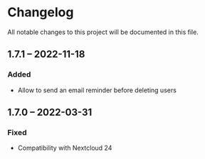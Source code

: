 # Changelog
All notable changes to this project will be documented in this file.

## 1.7.1 – 2022-11-18
### Added
- Allow to send an email reminder before deleting users

## 1.7.0 – 2022-03-31
### Fixed
- Compatibility with Nextcloud 24
